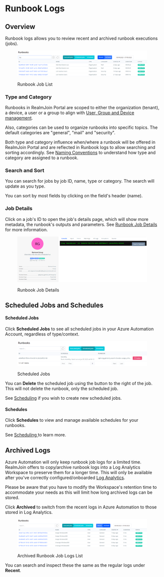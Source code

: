 # Runbook Logs

## Overview

Runbook logs allows you to review recent and archived runbook executions (jobs).

<figure><img src="../../../../.gitbook/assets/image (76).png" alt=""><figcaption><p>Runbook Job List</p></figcaption></figure>

### Type and Category

Runbooks in RealmJoin Portal are scoped to either the organization (tenant), a device, a user or a group to align with [User, Group and Device management](../../../ugd-management/user-group-device-management.md).

Also, categories can be used to organize runbooks into specific topics. The default categories are "general", "mail" and "security".

Both type and category influence when/where a runbook will be offered in RealmJoin Portal and are reflected in Runbook logs to allow searching and sorting accordingly. See [Naming Conventions](../naming-conventions.md) to understand how type and category are assigned to a runbook.

### Search and Sort

You can search for jobs by job ID, name, type or category. The search will update as you type.

You can sort by most fields by clicking on the field's header (name).

### Job Details

Click on a job's ID to open the job's details page, which will show more metadata, the runbook's outputs and parameters. See [Runbook Job Details](runbook-job-details.md) for more information.

<figure><img src="../../../../.gitbook/assets/image (84).png" alt=""><figcaption><p>Runbook Job Details</p></figcaption></figure>

## Scheduled Jobs and Schedules

#### Scheduled Jobs

Click **Scheduled Jobs** to see all scheduled jobs in your Azure Automation Account, regardless of type/context.

<figure><img src="../../../../.gitbook/assets/image (213).png" alt=""><figcaption><p>Scheduled Jobs</p></figcaption></figure>

You can **Delete** the scheduled job using the button to the right of the job. This will not delete the runbook, only the scheduled job.

See [Scheduling](../scheduling.md#assigning-schedules) if you wish to create new scheduled jobs.

#### Schedules

Click **Schedules** to view and manage available schedules for your runbooks.

See [Scheduling ](../scheduling.md#managing-schedules)to learn more.

## Archived Logs

Azure Automation will only keep runbook job logs for a limited time. RealmJoin offers to copy/archive runbook logs into a Log Analytics Workspace to preserve them for a longer time. This will only be available after you've correctly configured/onboarded [Log Analytics](../../../logs/log-analytics.md).

Please be aware that you have to modify the Workspace's retention time to accommodate your needs as this will limit how long archived logs can be stored.

Click **Archived** to switch from the recent logs in Azure Automation to those stored in Log Analytics.

<figure><img src="../../../../.gitbook/assets/image (239).png" alt=""><figcaption><p>Archived Runbook Job Logs List</p></figcaption></figure>

You can search and inspect these the same as the regular logs under **Recent**.
